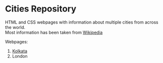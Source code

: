 # Cities Repository
HTML and CSS webpages with information about multiple cities from across the world.<br>
Most information has been taken from <a href="https://wikipedia.org">Wikipedia</a>

Webpages: 
<ol>
  <li><a href="https://mathananya.github.io/cities/kolkata.html">Kolkata</a></li>
  <li>London</li>
</ol>
